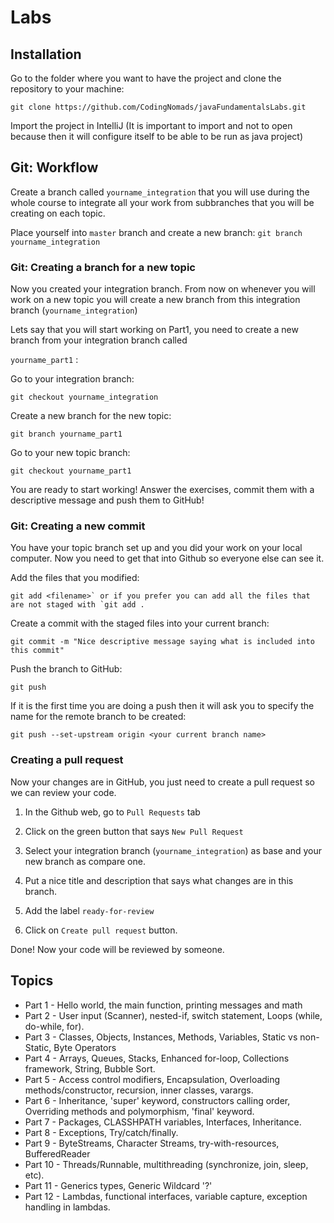 # Labs 


## Installation 
Go to the folder where you want to have the project and clone the repository to your machine:

`git clone https://github.com/CodingNomads/javaFundamentalsLabs.git`

Import the project in IntelliJ (It is important to import and not to open because then it will configure itself to be able to be run as java project)

## Git: Workflow 
Create a branch called `yourname_integration` that you will use during the whole course to integrate all your work from subbranches that you will be creating on each topic.

Place yourself into `master` branch and create a new branch:
```git branch yourname_integration```

### Git: Creating a branch for a new topic 
Now you created your integration branch. From now on whenever you will work on a new topic you will create a new branch from this integration branch (`yourname_integration`)

Lets say that you will start working on Part1, you need to create a new branch from your integration branch called 

```yourname_part1``` :

Go to your integration branch:

```git checkout yourname_integration```

Create a new branch for the new topic:

```git branch yourname_part1```

Go to your new topic branch:

```git checkout yourname_part1```

You are ready to start working! Answer the exercises, commit them with a descriptive message and push them to GitHub!

### Git: Creating a new commit 
You have your topic branch set up and you did your work on your local computer. Now you need to get that into Github so everyone else can see it.

Add the files that you modified:

```git add <filename>` or if you prefer you can add all the files that are not staged with `git add .```

Create a commit with the staged files into your current branch:

```git commit -m "Nice descriptive message saying what is included into this commit"```

Push the branch to GitHub:

```git push```

If it is the first time you are doing a push then it will ask you to specify the name for the remote branch to be created:

```git push --set-upstream origin <your current branch name>```

### Creating a pull request 
Now your changes are in GitHub, you just need to create a pull request so we can review your code.

1. In the Github web, go to `Pull Requests` tab

1. Click on the green button that says `New Pull Request`

1. Select your integration branch (`yourname_integration`) as base and your new branch as compare one.

1. Put a nice title and description that says what changes are in this branch.

1. Add the label `ready-for-review`

1. Click on `Create pull request` button.

Done! Now your code will be reviewed by someone.

## Topics 

* Part 1 - Hello world, the main function, printing messages and math
* Part 2 - User input (Scanner), nested-if, switch statement, Loops (while, do-while, for).
* Part 3 - Classes, Objects, Instances, Methods, Variables, Static vs non-Static, Byte Operators
* Part 4 - Arrays, Queues, Stacks, Enhanced for-loop, Collections framework, String, Bubble Sort.
* Part 5 - Access control modifiers, Encapsulation, Overloading methods/constructor, recursion, inner classes, varargs.
* Part 6 - Inheritance, 'super' keyword, constructors calling order, Overriding methods and polymorphism, 'final' keyword. 
* Part 7 - Packages, CLASSHPATH variables, Interfaces, Inheritance.
* Part 8 - Exceptions, Try/catch/finally.
* Part 9 - ByteStreams, Character Streams, try-with-resources, BufferedReader
* Part 10 - Threads/Runnable, multithreading (synchronize, join, sleep, etc).
* Part 11 - Generics types, Generic Wildcard '?'
* Part 12 - Lambdas, functional interfaces, variable capture, exception handling in lambdas.

